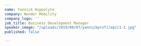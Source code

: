 ```yaml
---
name: Yannick Hippolyte
company: Wunder Mobility
company_logo: ''
job_title: Business Development Manager
speaker_image: "/uploads/2019/08/07/yannickprofilepic1-1.jpg"
published: false

---
```

